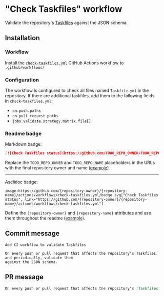 # "Check Taskfiles" workflow

Validate the repository's [Taskfiles](https://taskfile.dev/#/usage) against the JSON schema.

## Installation

### Workflow

Install the [`check-taskfiles.yml`](check-taskfiles.yml) GitHub Actions workflow to `.github/workflows/`

### Configuration

The workflow is configured to check all files named `Taskfile.yml` in the repository. If there are additional taskfiles, add them to the following fields in `check-taskfiles.yml`:

- `on.push.paths`
- `on.pull_request.paths`
- `jobs.validate.strategy.matrix.file[]`

### Readme badge

Markdown badge:

```markdown
[![Check Taskfiles status](https://github.com/TODO_REPO_OWNER/TODO_REPO_NAME/actions/workflows/check-taskfiles.yml/badge.svg)](https://github.com/TODO_REPO_OWNER/TODO_REPO_NAME/actions/workflows/check-taskfiles.yml)
```

Replace the `TODO_REPO_OWNER` and `TODO_REPO_NAME` placeholders in the URLs with the final repository owner and name ([example](https://raw.githubusercontent.com/arduino-libraries/ArduinoIoTCloud/master/README.md)).

---

Asciidoc badge:

```adoc
image:https://github.com/{repository-owner}/{repository-name}/actions/workflows/check-taskfiles.yml/badge.svg["Check Taskfiles status", link="https://github.com/{repository-owner}/{repository-name}/actions/workflows/check-taskfiles.yml"]
```

Define the `{repository-owner}` and `{repository-name}` attributes and use them throughout the readme ([example](https://raw.githubusercontent.com/arduino-libraries/WiFiNINA/master/README.adoc)).

## Commit message

```
Add CI workflow to validate Taskfiles

On every push or pull request that affects the repository's Taskfiles, and periodically, validate them
against the JSON schema.
```

## PR message

```markdown
On every push or pull request that affects the repository's [Taskfiles](https://taskfile.dev/#/usage), and periodically, validate them against the JSON schema.
```
